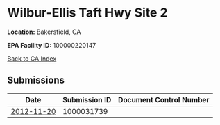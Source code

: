 # Wilbur-Ellis Taft Hwy Site 2

**Location:** Bakersfield, CA

**EPA Facility ID:** 100000220147

[Back to CA Index](../../index.md)

## Submissions

| Date | Submission ID | Document Control Number |
|------|--------------|-------------------------|
| [2012-11-20](submissions/1000031739.md) | 1000031739 |  |
